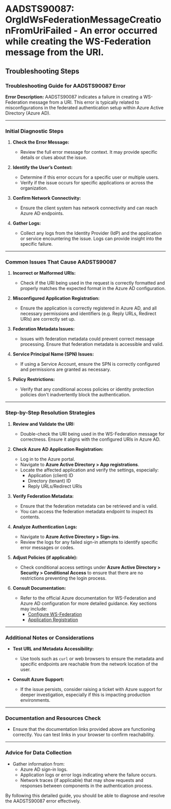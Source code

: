 # AADSTS90087: OrgIdWsFederationMessageCreationFromUriFailed - An error occurred while creating the WS-Federation message from the URI.


## Troubleshooting Steps
### Troubleshooting Guide for AADSTS90087 Error

**Error Description:**
AADSTS90087 indicates a failure in creating a WS-Federation message from a URI. This error is typically related to misconfigurations in the federated authentication setup within Azure Active Directory (Azure AD). 

---

### Initial Diagnostic Steps

1. **Check the Error Message:**
   - Review the full error message for context. It may provide specific details or clues about the issue.

2. **Identify the User’s Context:**
   - Determine if this error occurs for a specific user or multiple users.
   - Verify if the issue occurs for specific applications or across the organization.

3. **Confirm Network Connectivity:**
   - Ensure the client system has network connectivity and can reach Azure AD endpoints.

4. **Gather Logs:**
   - Collect any logs from the Identity Provider (IdP) and the application or service encountering the issue. Logs can provide insight into the specific failure.

---

### Common Issues That Cause AADSTS90087

1. **Incorrect or Malformed URIs:**
   - Check if the URI being used in the request is correctly formatted and properly matches the expected format in the Azure AD configuration.

2. **Misconfigured Application Registration:**
   - Ensure the application is correctly registered in Azure AD, and all necessary permissions and identifiers (e.g. Reply URLs, Redirect URIs) are correctly set up.

3. **Federation Metadata Issues:**
   - Issues with federation metadata could prevent correct message processing. Ensure that federation metadata is accessible and valid.

4. **Service Principal Name (SPN) Issues:**
   - If using a Service Account, ensure the SPN is correctly configured and permissions are granted as necessary.

5. **Policy Restrictions:**
   - Verify that any conditional access policies or identity protection policies don't inadvertently block the authentication.

---

### Step-by-Step Resolution Strategies

1. **Review and Validate the URI:**
   - Double-check the URI being used in the WS-Federation message for correctness. Ensure it aligns with the configured URIs in Azure AD.

2. **Check Azure AD Application Registration:**
   - Log in to the Azure portal.
   - Navigate to **Azure Active Directory > App registrations**.
   - Locate the affected application and verify the settings, especially:
     - Application (client) ID
     - Directory (tenant) ID
     - Reply URLs/Redirect URIs

3. **Verify Federation Metadata:**
   - Ensure that the federation metadata can be retrieved and is valid.
   - You can access the federation metadata endpoint to inspect its contents.

4. **Analyze Authentication Logs:**
   - Navigate to **Azure Active Directory > Sign-ins**.
   - Review the logs for any failed sign-in attempts to identify specific error messages or codes.

5. **Adjust Policies (if applicable):**
   - Check conditional access settings under **Azure Active Directory > Security > Conditional Access** to ensure that there are no restrictions preventing the login process.

6. **Consult Documentation:**
   - Refer to the official Azure documentation for WS-Federation and Azure AD configuration for more detailed guidance. Key sections may include:
     - [Configure WS-Federation](https://docs.microsoft.com/en-us/azure/active-directory/develop/active-directory-wsfederation)
     - [Application Registration](https://docs.microsoft.com/en-us/azure/active-directory/develop/quickstart-register-app)

---

### Additional Notes or Considerations

- **Test URL and Metadata Accessibility:**
  - Use tools such as `curl` or web browsers to ensure the metadata and specific endpoints are reachable from the network location of the user.

- **Consult Azure Support:**
  - If the issue persists, consider raising a ticket with Azure support for deeper investigation, especially if this is impacting production environments.

---

### Documentation and Resources Check

- Ensure that the documentation links provided above are functioning correctly. You can test links in your browser to confirm reachability.

---

### Advice for Data Collection

- Gather information from:
  - Azure AD sign-in logs.
  - Application logs or error logs indicating where the failure occurs.
  - Network traces (if applicable) that may show requests and responses between components in the authentication process.

By following this detailed guide, you should be able to diagnose and resolve the AADSTS90087 error effectively.